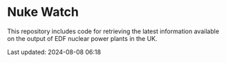 # Nuke Watch

This repository includes code for retrieving the latest information available on the output of EDF nuclear power plants in the UK.

Last updated: 2024-08-08 06:18